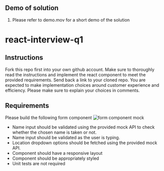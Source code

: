 ## Demo of solution
1. Please refer to demo.mov for a short demo of the solution

# react-interview-q1

## Instructions

Fork this repo first into your own github account. Make sure to thoroughly read the instructions and implement the react component to meet the provided requirements. Send back a link to your cloned repo. You are expected to make implementation choices around customer experience and efficiency. Please make sure to explain your choices in comments.

## Requirements

Please build the following form component
![form component mock](./mock.png)

* Name input should be validated using the provided mock API to check whether the chosen name is taken or not.
* Name input should be validated as the user is typing.
* Location dropdown options should be fetched using the provided mock API.
* Component should have a responsive layout
* Component should be appropriately styled
* Unit tests are not required

